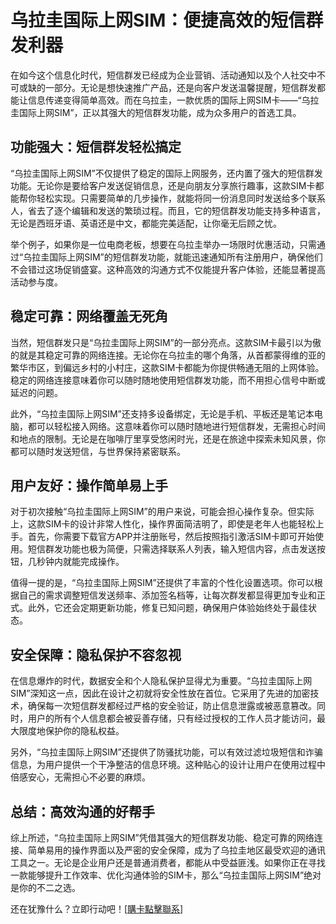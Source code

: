 # 乌拉圭国际上网SIM：便捷高效的短信群发利器

在如今这个信息化时代，短信群发已经成为企业营销、活动通知以及个人社交中不可或缺的一部分。无论是想快速推广产品，还是向客户发送温馨提醒，短信群发都能让信息传递变得简单高效。而在乌拉圭，一款优质的国际上网SIM卡——“乌拉圭国际上网SIM”，正以其强大的短信群发功能，成为众多用户的首选工具。

## 功能强大：短信群发轻松搞定

“乌拉圭国际上网SIM”不仅提供了稳定的国际上网服务，还内置了强大的短信群发功能。无论你是要给客户发送促销信息，还是向朋友分享旅行趣事，这款SIM卡都能帮你轻松实现。只需要简单的几步操作，就能将同一份消息同时发送给多个联系人，省去了逐个编辑和发送的繁琐过程。而且，它的短信群发功能支持多种语言，无论是西班牙语、英语还是中文，都能完美适配，让你毫无后顾之忧。

举个例子，如果你是一位电商老板，想要在乌拉圭举办一场限时优惠活动，只需通过“乌拉圭国际上网SIM”的短信群发功能，就能迅速通知所有注册用户，确保他们不会错过这场促销盛宴。这种高效的沟通方式不仅能提升客户体验，还能显著提高活动参与度。

## 稳定可靠：网络覆盖无死角

当然，短信群发只是“乌拉圭国际上网SIM”的一部分亮点。这款SIM卡最引以为傲的就是其稳定可靠的网络连接。无论你在乌拉圭的哪个角落，从首都蒙得维的亚的繁华市区，到偏远乡村的小村庄，这款SIM卡都能为你提供畅通无阻的上网体验。稳定的网络连接意味着你可以随时随地使用短信群发功能，而不用担心信号中断或延迟的问题。

此外，“乌拉圭国际上网SIM”还支持多设备绑定，无论是手机、平板还是笔记本电脑，都可以轻松接入网络。这意味着你可以随时随地进行短信群发，无需担心时间和地点的限制。无论是在咖啡厅里享受悠闲时光，还是在旅途中探索未知风景，你都可以随时发送短信，与世界保持紧密联系。

## 用户友好：操作简单易上手

对于初次接触“乌拉圭国际上网SIM”的用户来说，可能会担心操作复杂。但实际上，这款SIM卡的设计非常人性化，操作界面简洁明了，即使是老年人也能轻松上手。首先，你需要下载官方APP并注册账号，然后按照指引激活SIM卡即可开始使用。短信群发功能也极为简便，只需选择联系人列表，输入短信内容，点击发送按钮，几秒钟内就能完成操作。

值得一提的是，“乌拉圭国际上网SIM”还提供了丰富的个性化设置选项。你可以根据自己的需求调整短信发送频率、添加签名档等，让每次群发都显得更加专业和正式。此外，它还会定期更新功能，修复已知问题，确保用户体验始终处于最佳状态。

## 安全保障：隐私保护不容忽视

在信息爆炸的时代，数据安全和个人隐私保护显得尤为重要。“乌拉圭国际上网SIM”深知这一点，因此在设计之初就将安全性放在首位。它采用了先进的加密技术，确保每一次短信群发都经过严格的安全验证，防止信息泄露或被恶意篡改。同时，用户的所有个人信息都会被妥善存储，只有经过授权的工作人员才能访问，最大限度地保护你的隐私权益。

另外，“乌拉圭国际上网SIM”还提供了防骚扰功能，可以有效过滤垃圾短信和诈骗信息，为用户提供一个干净整洁的信息环境。这种贴心的设计让用户在使用过程中倍感安心，无需担心不必要的麻烦。

## 总结：高效沟通的好帮手

综上所述，“乌拉圭国际上网SIM”凭借其强大的短信群发功能、稳定可靠的网络连接、简单易用的操作界面以及严密的安全保障，成为了乌拉圭地区最受欢迎的通讯工具之一。无论是企业用户还是普通消费者，都能从中受益匪浅。如果你正在寻找一款能够提升工作效率、优化沟通体验的SIM卡，那么“乌拉圭国际上网SIM”绝对是你的不二之选。

还在犹豫什么？立即行动吧！[[購卡點擊聯系](https://t.me/s/SXDXQF)]